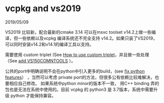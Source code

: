 # vcpkg and vs2019
2019/05/09

VS2019 比较新，配合最新的cmake 3.14 可以在msvc toolset v14.2上做一些编译，但一些依赖以及vcpkg 编译系统还不完全支持 v14.2。如果只装了VS2019，可以同时安装v14.2和v14.1的编译工具以支持。

需要使用 custom triplet (See [How to use custom triplet](https://www.cnblogs.com/zhaofeng-shu33/p/10771521.html)，并且做一些处理 （See [add VS150COMNTOOLS](https://github.com/microsoft/vcpkg/issues/6330#issuecomment-490424194) ）。

公共的port中明确说明不会在python中引入更多的build，(see [fix python features](https://github.com/microsoft/vcpkg/pull/3105)） ，当然可以考虑 private port的方法，但很多公有依赖比较难解决，也要相应自己修改。
如果系统中python minor的版本不一致， 用C++ binding 弄的包也是无法在系统中使用的。目前 vcpkg 的 python3  是 3.7版本，系统中需要升级 python 才能保持兼容。